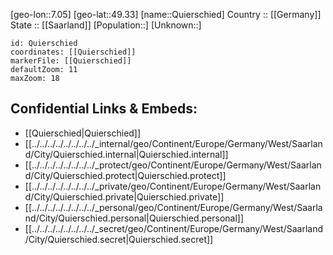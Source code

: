 ﻿---
location: [49.33,7.05] 
mapzoom: [7,12] 
mapmarker: city 
type: City
tags:
- geo/City


SpocWebEntityId: 33580
isDeleted: false
confidential: public

---
[geo-lon::7.05] 
[geo-lat::49.33] 
[name::Quierschied] 
Country :: [[Germany]]  
State :: [[Saarland]] 
[Population::] 
[Unknown::] 


```leaflet
id: Quierschied
coordinates: [[Quierschied]] 
markerFile: [[Quierschied]] 
defaultZoom: 11 
maxZoom: 18
```


## Confidential Links & Embeds: 
- [[Quierschied|Quierschied]]  
- [[../../../../../../../../_internal/geo/Continent/Europe/Germany/West/Saarland/City/Quierschied.internal|Quierschied.internal]] 
- [[../../../../../../../../_protect/geo/Continent/Europe/Germany/West/Saarland/City/Quierschied.protect|Quierschied.protect]] 
- [[../../../../../../../../_private/geo/Continent/Europe/Germany/West/Saarland/City/Quierschied.private|Quierschied.private]] 
- [[../../../../../../../../_personal/geo/Continent/Europe/Germany/West/Saarland/City/Quierschied.personal|Quierschied.personal]] 
- [[../../../../../../../../_secret/geo/Continent/Europe/Germany/West/Saarland/City/Quierschied.secret|Quierschied.secret]] 
